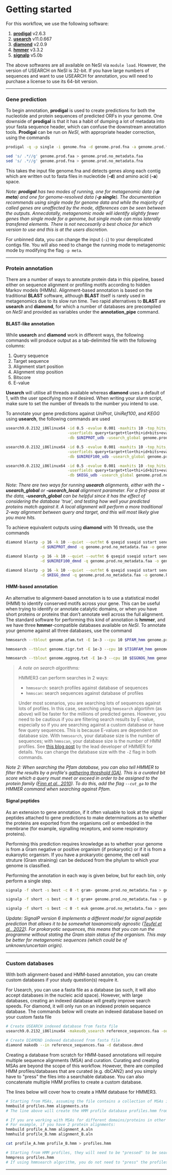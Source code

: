 # Getting started

For this workflow, we use the following software:

1. [**prodigal**](https://github.com/hyattpd/Prodigal) v2.6.3
1. [**usearch**](https://www.drive5.com/usearch/) v11.0.667
1. [**diamond**](https://github.com/bbuchfink/diamond/) v2.0.9
1. [**hmmer**](http://hmmer.org/) v3.3.2
1. [**signalp**](https://services.healthtech.dtu.dk/service.php?SignalP-5.0) v5.0b

The above softwares are all available on NeSI via `module load`. However, the version of USEARCH on NeSI is 32-bit. If you have large numbers of sequences and want to use USEARCH for annotation, you will need to purchase a license to use its 64-bit version.

----

### Gene prediction

To begin annotation, **prodigal** is used to create predictions for both the nucleotide and protein sequences of predicted ORFs in your genome. One
downside of **prodigal** is that it has a habit of dumping a lot of metadata into your fasta sequence header, which can confuse the downstream annotation
tools. **Prodigal** can be run on *NeSI*, with appropriate header correction, using the commands

```bash
prodigal -q -p single -i genome.fna -d genome.prod.fna -a genome.prod.faa

sed 's/ .*//g' genome.prod.faa > genome.prod.no_metadata.faa
sed 's/ .*//g' genome.prod.fna > genome.prod.no_metadata.fna
```

This takes the input file genome.fna and detects genes along each contig which are written out to fasta files in nucleotide (**-d**) and amino acid (**-a**) space.

*Note: **prodigal** has two modes of running, one for metagenomic data (**-p meta**) and one for genome-resolved data (**-p single**). The documentation recommends using single mode for genome data and while the majority of called genes are unaffected by the mode, differences can be seen between the outputs. Annecdotally, metagenomic mode will identify slightly fewer genes than single mode for a genome, but single mode can miss laterally transfered elements. There is not neccesarily a best choice for which version to use and this is at the users discretion.*

For unbinned data, you can change the input (`-i`) to your dereplicated contigs file. You will also need to change the running mode to metagenomic mode by modifying the flag `-p meta`.

----

### Protein annotation

There are a number of ways to annotate protein data in this pipeline, based either on sequence alignment or profiling motifs according to hidden Markov models (HMMs). Alignment-based annotation is based on the traditional **BLAST** software, although **BLAST** itself is rarely used in metagenomics due to its slow run time. Two rapid alternatives to **BLAST** are **usearch** and **diamond**, for which a number of databases are precompiled on *NeSI* and provided as variables under the **annotation_pipe** command.

#### BLAST-like annotation

While **usearch** and **diamond** work in different ways, the following commands will produce output as a tab-delimited file with the following columns:

1. Query sequence
1. Target sequence
1. Alignment start position
1. Alignment stop position
1. Bitscore
1. E-value

**Usearch** will utilise all threads available whereas **diamond** uses a default of 1, with the user specifying more if desired. When writing your *slurm* script, make sure to set the number of threads to the number you intend to use.

To annotate your gene predictions against *UniProt*, *UniRef100*, and *KEGG* using **usearch**, the following commands are used

```bash
usearch9.0.2132_i86linux64 -id 0.5 -evalue 0.001 -maxhits 10 -top_hits_only \
                           -userfields query+target+tlo+thi+id+bits+evalue \
                           -db $UNIPROT_udb -usearch_global genome.prod.no_metadata.faa -userout genome.uniprot.txt

usearch9.0.2132_i86linux64 -id 0.5 -evalue 0.001 -maxhits 10 -top_hits_only \
                           -userfields query+target+tlo+thi+id+bits+evalue \
                           -db $UNIREF100_udb -usearch_global genome.prod.no_metadata.faa -userout genome.uniref100.txt

usearch9.0.2132_i86linux64 -id 0.5 -evalue 0.001 -maxhits 10 -top_hits_only \
                           -userfields query+target+tlo+thi+id+bits+evalue \
                           -db $KEGG_udb -usearch_global genome.prod.no_metadata.faa -userout genome.kegg100.txt
```

*Note: There are two ways for running **usearch** alignments, either with the **-usearch_global** or **-usearch_local** alignment parameter. For a first-pass at the data, **-usearch_global** can be helpful since it has the effect of considering the database 'true', and testing how well your predicted proteins match against it. A local alignment will perform a more traditional 2-way alignment between query and target, and this will most likely give you more hits.*

To achieve equivalent outputs using **diamond** with 16 threads, use the commands

```bash
diamond blastp -p 16 -k 10 --quiet --outfmt 6 qseqid sseqid sstart send pident bitscore evalue \
               -d $UNIPROT_dmnd -q genome.prod.no_metadata.faa -o genome.uniprot.txt

diamond blastp -p 16 -k 10 --quiet --outfmt 6 qseqid sseqid sstart send pident bitscore evalue \
               -d $UNIREF100_dmnd -q genome.prod.no_metadata.faa -o genome.uniref100.txt

diamond blastp -p 16 -k 10 --quiet --outfmt 6 qseqid sseqid sstart send pident bitscore evalue \
               -d $KEGG_dmnd -q genome.prod.no_metadata.faa -o genome.kegg.txt
```

#### HMM-based annotation

An alternative to alignment-based annotation is to use a statistical model (HMM) to identify conserved motifs across your gene. This can be useful when trying to identify or annotate catalytic domains, or when you have short proteins or proteins that don’t annotate well across the full alignment. The standard software for performing this kind of annotation is **hmmer**, and we have three **hmmer**-compatible databases available on *NeSI*. To annotate your genome against all three databases, use the command

```bash
hmmsearch --tblout genome.pfam.txt -E 1e-3 --cpu 10 $PFAM_hmm genome.prod.no_metadata.faa

hmmsearch --tblout genome.tigr.txt -E 1e-3 --cpu 10 $TIGRFAM_hmm genome.prod.no_metadata.faa

hmmsearch --tblout genome.eggnog.txt -E 1e-3 --cpu 10 $EGGNOG_hmm genome.prod.no_metadata.faa
```

> *A note on search algorithms:*
>
> HMMER3 can perform searches in 2 ways:
> - `hmmsearch`: search profiles against database of sequences
> - `hmmscan`: search sequences against database of profiles
> 
> Under most scenarios, you are searching lots of sequences against lots of profiles. In this case, searching using `hmmsearch` algortihm (as above) will be faster for the millions of predicted genes. However, you need to be cautious if you are filtering search results by E-value, especially so if you are searching against a custom database or have few query sequences. This is because E-values are dependent on database size. With `hmmsearch`, your database size is the number of sequences; with `hmmscan`, your database size is the number of HMM profiles. See [this blog post](http://cryptogenomicon.org/hmmscan-vs-hmmsearch-speed-the-numerology.html) by the lead developer of HMMER for details. You can change the database size with the `-Z` flag in both commands.

*Note 2: When searching the Pfam database, you can also tell HMMER to filter the results by a profile's [gathering threshold (GA)](https://pfam-docs.readthedocs.io/en/latest/glossary.html?highlight=gathering#gathering-threshold-ga). This is a curated bit score which a query must meet or exceed in order to be assigned to the protein family ([Finn et al., 2010](https://doi.org/10.1093/nar/gkp985)). To do this, add the flag `--cut_ga` to the HMMER command when searching against Pfam.*

#### Signal peptides

As an extension to gene annotation, if it often valuable to look at the signal peptides attached to gene predictions to make determinations as to whether the proteins are exported from the organisms cell or embedded in the membrane (for example, signalling receptors, and some respiratory proteins).

Performing this prediction requires knowledge as to whether your genome is from a Gram negative or positive organism (if prokaryotic) or if it is from a eukaroytic organism. If you have a prokaryotic genome, the cell wall struture (Gram straining) can be deduced from the phylum to which your genome is classified.

Performing the annotation in each way is given below, but for each bin, only perform a single step.

```bash
signalp -f short -s best -c 0 -t gram- genome.prod.no_metadata.faa > genome.signalp

signalp -f short -s best -c 0 -t gram+ genome.prod.no_metadata.faa > genome.signalp

signalp -f short -s best -c 0 -t euk genome.prod.no_metadata.faa > genome.signalp
```

*Update: SignalP version 6 implements a different model for signal peptide prediction that allows it to be somewhat taxanomically agnostic ([Teufel et al., 2022](https://doi.org/10.1038/s41587-021-01156-3)). For prokaryotic sequences, this means that you can run the programme without stating the Gram stain status of the organism. This may be better for metagenomic sequences (which could be of unknown/uncertain origin).*

----

### Custom databases

With both alignment-based and HMM-based annotation, you can create custom databases if your study question(s) require it. 

For Usearch, you can use a fasta file as a database (as such, it will also accept databases in the nucleic acid space). However, with large databases, creating an indexed database will greatly improve search speeds. For diamond, it will only run on an indexed protein sequence database. The commands below will create an indexed database based on your custom fasta file

```bash
# Create USEARCH indexed database from fasta file
usearch9.0.2132_i86linux64 -makeudb_usearch reference_sequences.faa -output database.udb

# Create DIAMOND indexed databased from fasta file
diamond makedb --in reference_sequences.faa -d database.dmnd
```

Creating a database from scratch for HMM-based annotations will require multiple sequence alignments (MSA) and curation. Curating and creating MSAs are beyond the scope of this workflow. However, there are compiled HMM profiles/databases that are curated (e.g. dbCAN2) and you simply have to "press" the files into a searchable database. You can also concatenate multiple HMM profiles to create a custom database. 

The lines below will cover how to create a HMM database for HMMER3. 

```bash
# Starting from MSAs, assuming the file contains a collection of MSAs in stockholm format.
hmmbuild profiles.hmm alignments.sto
# The line above will create the HMM profile database profiles.hmm from input alignments.sto

# If you are working with MSAs for different domains/proteins in other formats, each profile will need to be built separately then concatenated.
# For example, if you have 2 protein alignments:
hmmbuild profile_A.hmm alignment_A.aln
hmmhuild profile_B.hmm alignment_B.aln

cat profile_A.hmm profile_B.hmm > profiles.hmm

# Starting from HMM profiles, they will need to be "pressed" to be searched by hmmscan
hmmpress profiles.hmm
# If using hmmsearch algorithm, you do not need to "press" the profiles.
```

----
